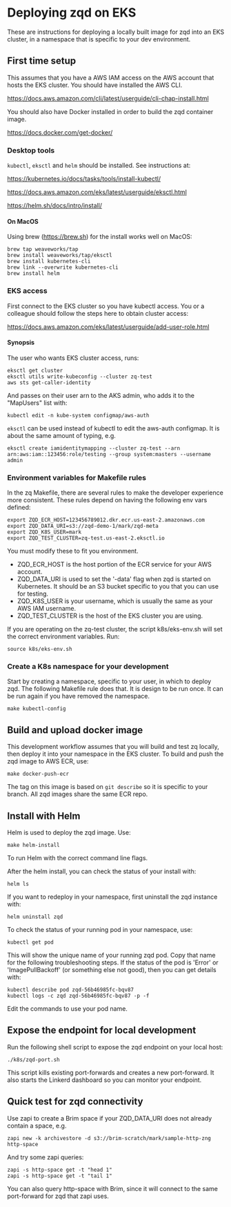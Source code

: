 # Deploying zqd on EKS

These are instructions for deploying a locally built image for zqd into an EKS cluster, in a namespace that is specific to your dev environment.

## First time setup

This assumes that you have a AWS IAM access on the AWS account that hosts the EKS cluster. You should have installed the AWS CLI.

https://docs.aws.amazon.com/cli/latest/userguide/cli-chap-install.html

You should also have Docker installed in order to build the zqd container image.

https://docs.docker.com/get-docker/

### Desktop tools

`kubectl`, `eksctl` and `helm` should be installed. See instructions at:

https://kubernetes.io/docs/tasks/tools/install-kubectl/

https://docs.aws.amazon.com/eks/latest/userguide/eksctl.html

https://helm.sh/docs/intro/install/

#### On MacOS
Using brew (https://brew.sh) for the install works well on MacOS:
```
brew tap weaveworks/tap
brew install weaveworks/tap/eksctl
brew install kubernetes-cli
brew link --overwrite kubernetes-cli
brew install helm
```

### EKS access

First connect to the EKS cluster so you have kubectl access. You or a colleague should follow the steps here to obtain cluster access:

https://docs.aws.amazon.com/eks/latest/userguide/add-user-role.html

#### Synopsis
The user who wants EKS cluster access, runs:
```
eksctl get cluster
eksctl utils write-kubeconfig --cluster zq-test
aws sts get-caller-identity
```
And passes on their user arn to the AKS admin, who adds it to the "MapUsers" list with:
```
kubectl edit -n kube-system configmap/aws-auth
```
`eksctl` can be used instead of kubectl to edit the aws-auth configmap. It is about the same amount of typing, e.g.
```
eksctl create iamidentitymapping --cluster zq-test --arn arn:aws:iam::123456:role/testing --group system:masters --username admin
```

### Environment variables for Makefile rules

In the zq Makefile, there are several rules to make the developer experience more consistent. These rules depend on having the following env vars defined:
```
export ZQD_ECR_HOST=123456789012.dkr.ecr.us-east-2.amazonaws.com
export ZQD_DATA_URI=s3://zqd-demo-1/mark/zqd-meta
export ZQD_K8S_USER=mark
export ZQD_TEST_CLUSTER=zq-test.us-east-2.eksctl.io
```
You must modify these to fit you environment. 
* ZQD_ECR_HOST is the host portion of the ECR service for your AWS account. 
* ZQD_DATA_URI is used to set the '-data' flag when zqd is started on Kubernetes. It should be an S3 bucket specific to you that you can use for testing. 
* ZQD_K8S_USER is your username, which is usually the same as your AWS IAM username.
* ZQD_TEST_CLUSTER is the host of the EKS cluster you are using.

If you are operating on the zq-test cluster, the script k8s/eks-env.sh will set
the correct environment variables. Run:

```
source k8s/eks-env.sh
```

### Create a K8s namespace for your development

Start by creating a namespace, specific to your user, in which to deploy zqd. The following Makefile rule does that. It is design to be run once. It can be run again if you have removed the namespace.
```
make kubectl-config
```

## Build and upload docker image
This development workflow assumes that you will build and test zq locally, then deploy it into your namespace in the EKS cluster. To build and push the zqd image to AWS ECR, use:
```
make docker-push-ecr
```
The tag on this image is based on `git describe` so it is specific to your branch. All zqd images share the same ECR repo.

## Install with Helm
Helm is used to deploy the zqd image. Use:
```
make helm-install
```
To run Helm with the correct command line flags.

After the helm install, you can check the status of your install with:
```
helm ls
```
If you want to redeploy in your namespace, first uninstall the zqd instance with:
```
helm uninstall zqd
```
To check the status of your running pod in your namespace, use:
```
kubectl get pod
```
This will show the unique name of your running zqd pod. Copy that name for the following troubleshooting steps. If the status of the pod is 'Error' or 'ImagePullBackoff' (or something else not good), then you can get details with:
```
kubectl describe pod zqd-56b46985fc-bqv87
kubectl logs -c zqd zqd-56b46985fc-bqv87 -p -f
```
Edit the commands to use your pod name.

## Expose the endpoint for local development
Run the following shell script to expose the zqd endpoint on your local host:
```
./k8s/zqd-port.sh
```
This script kills existing port-forwards and creates a new port-forward. It also starts the Linkerd dashboard so you can monitor your endpoint.

## Quick test for zqd connectivity
Use zapi to create a Brim space if your ZQD_DATA_URI does not already contain a space, e.g.
```
zapi new -k archivestore -d s3://brim-scratch/mark/sample-http-zng http-space
```
And try some zapi queries:
```
zapi -s http-space get -t "head 1"
zapi -s http-space get -t "tail 1"
```

You can also query http-space with Brim, since it will connect to the same port-forward for zqd that zapi uses.
